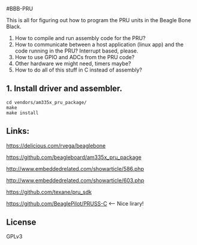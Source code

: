 #BBB-PRU

This is all for figuring out how to program the PRU units in the Beagle Bone Black.

1. How to compile and run assembly code for the PRU? 
2. How to communicate between a host application (linux app) and the code running in the PRU? Interrupt based, please.
3. How to use GPIO and ADCs from the PRU code? 
4. Other hardware we might need, timers maybe? 
5. How to do all of this stuff in C instead of assembly?  

## 1. Install driver and assembler.

    cd vendors/am335x_pru_package/
    make
    make install


## Links:

https://delicious.com/rvega/beaglebone

https://github.com/beagleboard/am335x_pru_package

http://www.embeddedrelated.com/showarticle/586.php

http://www.embeddedrelated.com/showarticle/603.php

https://github.com/texane/pru_sdk

https://github.com/BeaglePilot/PRUSS-C   <-- Nice lirary!

## License

GPLv3
